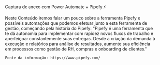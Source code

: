 Captura de anexo com Power Automate + Pipefy ⚡


Neste Conteúdo iremos falar um pouco sobre a ferramenta Pipefy e possíveis automações que podemos efetuar junto a esta ferramenta de gestão, começando pela história do Pipefy:
 "Pipefy é uma ferramenta que te dá autonomia para implementar com rapidez novos fluxos de trabalho e aperfeiçoar constantemente suas entregas. Desde a criação da demanda à execução e relatórios para análise de resultados, aumente sua eficiência em processos como gestão de RH, compras e onboarding de clientes."
	
	Fonte da informação: https://www.pipefy.com/
		
